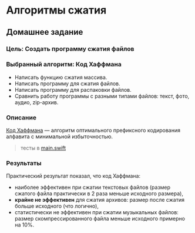 # Алгоритмы сжатия
## Домашнее задание

### Цель: Создать программу сжатия файлов

### Выбранный алгоритм: Код Хаффмана

- Написать функцию сжатия массива.
- Написать программу для сжатия файлов. 
- Написать программу для распаковки файлов. 
- Сравнить работу программы с разными типами файлов: текст, фото, аудио, zip-архив. 

### Описание
[Код Хаффмана](https://en.wikipedia.org/wiki/Huffman_coding) — алгоритм оптимального префиксного кодирования алфавита с минимальной избыточностью. 

> тесты в [main.swift](https://github.com/c-villain/OTUS_algo/blob/main/HW13/Huffman/main.swift)

### Результаты

Практический результат показал, что код Хаффмана:
- наиболее эффективен при сжатии текстовых файлов (размер сжатого файла практически в 2 раза меньше исходного размера), 
- **крайне не эффективен** для сжатия архивов: размер после сжатия больше исходного (что логично), 
- статистически не эффективен при сжатии музыкальных файлов: размер скомпрессированного файла меньше исходного примерно на 10%.
